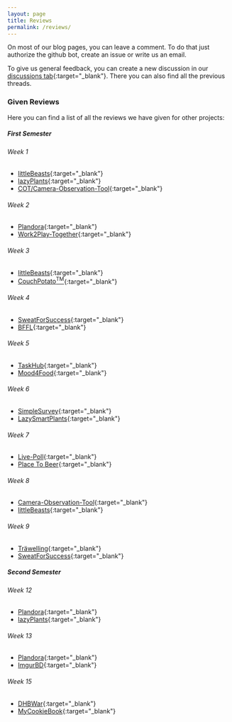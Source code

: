 ```yaml
---
layout: page
title: Reviews
permalink: /reviews/
---
```

On most of our blog pages, you can leave a comment. To do that just authorize the github bot, create an issue or write us an email. 

To give us general feedback, you can create a new discussion in our [discussions tab](https://github.com/FileFighter/filefighter.github.io/discussions){:target="_blank"}.
There you can also find all the previous threads.

### Given Reviews

Here you can find a list of all the reviews we have given for other projects:

##### First Semester

###### Week 1
* [littleBeasts](https://littlebeastsgame.wordpress.com/2020/10/01/projekterstellung-und-definition/){:target="_blank"}
* [lazyPlants](https://lazysmartplants.wordpress.com/2020/10/01/week-1-hello-world/){:target="_blank"}
* [COT/Camera-Observation-Tool](https://cameraobservationtool.wordpress.com/2020/10/05/example-post-2/){:target="_blank"}

###### Week 2
* [Plandora](https://plandora51897980.wordpress.com/2020/10/11/__trashed/){:target="_blank"}
* [Work2Play-Together](https://work2playtogether.wordpress.com/2020/10/08/week-2-organizing-and-setup/){:target="_blank"}

###### Week 3
* [littleBeasts](https://littlebeastsgame.wordpress.com/2020/10/18/3rd-week/){:target="_blank"}
* [CouchPotato<sup>TM</sup>](https://couchpotato228498876.wordpress.com/2020/10/19/week-2-project-warm-up-time/){:target="_blank"}

###### Week 4
* [SweatForSuccess](https://sweatforsuccess689030981.wordpress.com/2020/10/24/w4-usecases/){:target="_blank"}
* [BFFL](https://bffl612917651.wordpress.com/2020/10/22/week-4/){:target="_blank"}

###### Week 5
* [TaskHub](https://taskhub854228916.wordpress.com/2020/10/29/0%ef%b8%8f%e2%83%a35%ef%b8%8f%e2%83%a3-%f0%9f%a7%aa-tests-with-cucumber/){:target="_blank"}
* [Mood4Food](https://md4fd.wordpress.com/2020/10/30/week-5-feature-files/){:target="_blank"}

###### Week 6
* [SimpleSurvey](https://simplesurveyproject.wordpress.com/2020/11/03/week-6){:target="_blank"}
* [LazySmartPlants](https://lazysmartplants.wordpress.com/2020/11/06/week-6-project-management/){:target="_blank"}

###### Week 7
* [Live-Poll](https://blog.live-poll.de/week-6/){:target="_blank"}
* [Place To Beer](https://placetobeer475840703.wordpress.com/2020/11/15/starting-to-code/){:target="_blank"}

###### Week 8
* [Camera-Observation-Tool](https://cameraobservationtool.wordpress.com/2020/11/22/database-spezification-class-diagram-week-7-8/){:target="_blank"}
* [littleBeasts](https://littlebeastsgame.wordpress.com/2020/11/22/8th-week/comment-page-1/){:target="_blank"}

###### Week 9
* [Träwelling](https://traewelling.wordpress.com/2020/11/25/week-7/){:target="_blank"}
* [SweatForSuccess](https://sweatforsuccess689030981.wordpress.com/2020/11/29/w9-more-use-cases/){:target="_blank"}

##### Second Semester

###### Week 12
* [Plandora](https://plandora51897980.wordpress.com/2021/04/08/week-12-risk-management/){:target="_blank"}
* [lazyPlants](https://lazysmartplants.wordpress.com/2021/04/12/week-10-risk-management/){:target="_blank"}

###### Week 13
* [Plandora](https://plandora51897980.wordpress.com/2021/04/19/week-13-function-points/){:target="_blank"}
* [ImgurBD](https://imgurbd.wordpress.com/2021/04/14/semester-2-week-3/){:target="_blank"}

###### Week 15
* [DHBWar](https://dhbwar.wordpress.com/2021/04/30/semester-2-week-4/){:target="_blank"}
* [MyCookieBook](https://mycookiebook.wordpress.com/2021/05/02/week-15-testing/){:target="_blank"}
